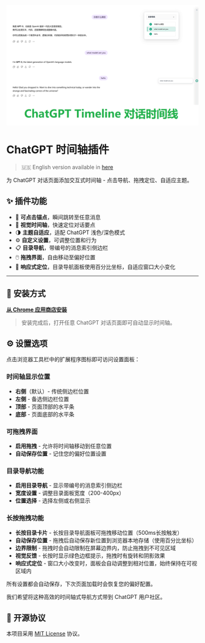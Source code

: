 <p align="center">
  <img src="public/preview.png" alt="Plugin Preview"">
</p>

# ChatGPT 时间轴插件

> 🇺🇸 English version available in [here](./README.md)

为 ChatGPT 对话页面添加交互式时间轴 - 点击导航、拖拽定位、自适应主题。

## ✨ 插件功能

- 📍 **可点击锚点**，瞬间跳转至任意消息
- 🧭 **视觉时间轴**，快速定位对话要点
- 🌗 **主题自适应**，适配 ChatGPT 浅色/深色模式
- ⚙️ **自定义设置**，可调整位置和行为
- 📋 **目录导航**，带编号的消息索引侧边栏
- 🖱️ **拖拽界面**，自由移动至偏好位置
- 📐 **响应式定位**，目录导航面板使用百分比坐标，自适应窗口大小变化

---

## 🧩 安装方式

**[从 Chrome 应用商店安装](https://chromewebstore.google.com/detail/eghgeolmbcndfebncajjhbpohnnegdkm?authuser=0&hl=zh-CN)**

> 安装完成后，打开任意 ChatGPT 对话页面即可自动显示时间轴。

## ⚙️ 设置选项

点击浏览器工具栏中的扩展程序图标即可访问设置面板：

### 时间轴显示位置
- **右侧**（默认）- 传统侧边栏位置
- **左侧** - 备选侧边栏位置
- **顶部** - 页面顶部的水平条
- **底部** - 页面底部的水平条

### 可拖拽界面
- **启用拖拽** - 允许将时间轴移动到任意位置
- **自动保存位置** - 记住您的偏好位置设置

### 目录导航功能
- **启用目录导航** - 显示带编号的消息索引侧边栏
- **宽度设置** - 调整目录面板宽度（200-400px）
- **位置选择** - 选择左侧或右侧显示

### 长按拖拽功能
- **长按目录卡片** - 长按目录导航面板可拖拽移动位置（500ms长按触发）
- **自动保存位置** - 拖拽后自动保存新位置到浏览器本地存储（使用百分比坐标）
- **边界限制** - 拖拽时会自动限制在屏幕边界内，防止拖拽到不可见区域
- **视觉反馈** - 长按时显示绿色边框提示，拖拽时有旋转和阴影效果
- **响应式定位** - 窗口大小改变时，面板会自动调整到相对位置，始终保持在可视区域内

所有设置都会自动保存，下次页面加载时会恢复您的偏好配置。


我们希望将这种高效的时间轴式导航方式带到 ChatGPT 用户社区。

## 📄 开源协议

本项目采用 [MIT License](LICENSE) 协议。